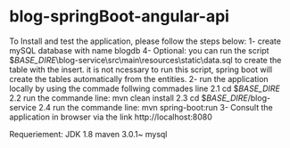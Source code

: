 # blog-springBoot-angular-api

To Install and test the application, please follow the steps below:
1- create mySQL database with name blogdb
4- Optional: you can run the script $_BASE_DIRE_\blog-service\src\main\resources\static\data.sql to create the table with the insert. 
   it is not ncessary to run this script, spring boot will create the tables automatically from the entities.
2- run the application locally by using the commade follwing commades line
	2.1 cd $_BASE_DIRE_
	2.2 run the commande line: mvn clean install 
	2.3 cd $_BASE_DIRE_/blog-service
	2.4 run the commande line: mvn spring-boot:run 
3- Consult the application in browser via the link http://localhost:8080 

Requeriement: 
JDK 1.8 
maven 3.0.1~
mysql 


